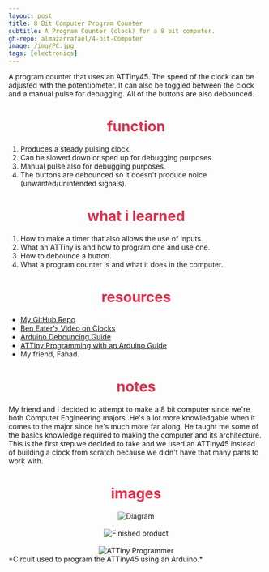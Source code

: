 ```yaml
---
layout: post
title: 8 Bit Computer Program Counter
subtitle: A Program Counter (clock) for a 8 bit computer.
gh-repo: almazarrafael/4-bit-Computer
image: /img/PC.jpg
tags: [electronics]
---
```

A program counter that uses an ATTiny45. The speed of the clock can be adjusted with the potentiometer. It can also be toggled between the clock and a manual pulse for debugging. All of the buttons are also debounced.

<h1> <center> <font color="#DB324D"> function  </font> </center> </h1>

1. Produces a steady pulsing clock.
2. Can be slowed down or sped up for debugging purposes.
3. Manual pulse also for debugging purposes.
4. The buttons are debounced so it doesn't produce noice (unwanted/unintended signals).

<h1> <center> <font color="#DB324D"> what i learned </font> </center> </h1>

1. How to make a timer that also allows the use of inputs.
2. What an ATTiny is and how to program one and use one.
3. How to debounce a button.
4. What a program counter is and what it does in the computer.

<h1> <center> <font color="#DB324D"> resources </font> </center> </h1>

- [My GitHub Repo](https://github.com/almazarrafael/4-bit-Computer)
- [Ben Eater's Video on Clocks](https://www.youtube.com/watch?v=SmQ5K7UQPMM&t=78s)
- [Arduino Debouncing Guide](https://www.arduino.cc/en/Tutorial/Debounce)
- [ATTiny Programming with an Arduino Guide](https://www.instructables.com/id/Program-an-ATtiny-with-Arduino/)
- My friend, Fahad.

<h1> <center> <font color="#DB324D"> notes </font> </center> </h1>

My friend and I decided to attempt to make a 8 bit computer since we're both Computer Engineering majors. He's a lot more knowledgable when it comes to the major since he's much more far along. He taught me some of the basics knowledge required to making the computer and its architecture. This is the first step we decided to take and we used an ATTiny45 instead of building a clock from scratch because we didn't have that many parts to work with.

<h1> <center> <font color="#DB324D"> images </font> </center> </h1>
<center>
<img src="https://raw.githubusercontent.com/almazarrafael/4-Bit-Computer/master/PC_Schematic.PNG?token=ALHDSCXLJXSALG5HKMH7KTC474ME6" alt="Diagram">
<br>
<br>
<img src="https://raw.githubusercontent.com/almazarrafael/4-Bit-Computer/master/PC.jpg?token=ALHDSCSPT37XZ5ZHCUZRTYK474MGW" alt="Finished product">
<br>
<br>
<img src="https://raw.githubusercontent.com/almazarrafael/4-Bit-Computer/master/ATTiny_Programmer.jpg?token=ALHDSCU3GU6LKUUHNAYCB2C474MJU" alt="ATTiny Programmer">
</center>
*Circuit used to program the ATTiny45 using an Arduino.*
